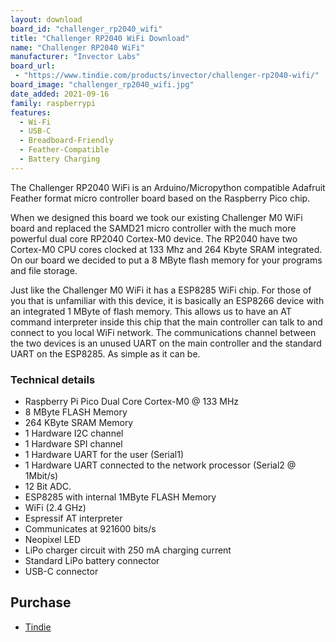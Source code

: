 ```yaml
---
layout: download
board_id: "challenger_rp2040_wifi"
title: "Challenger RP2040 WiFi Download"
name: "Challenger RP2040 WiFi"
manufacturer: "Invector Labs"
board_url:
 - "https://www.tindie.com/products/invector/challenger-rp2040-wifi/"
board_image: "challenger_rp2040_wifi.jpg"
date_added: 2021-09-16
family: raspberrypi
features:
  - Wi-Fi
  - USB-C
  - Breadboard-Friendly
  - Feather-Compatible
  - Battery Charging
---
```


The Challenger RP2040 WiFi is an Arduino/Micropython compatible Adafruit Feather format micro controller board based on the Raspberry Pico chip.

When we designed this board we took our existing Challenger M0 WiFi board and replaced the SAMD21 micro controller with the much more powerful dual core RP2040 Cortex-M0 device. The RP2040 have two Cortex-M0 CPU cores clocked at 133 Mhz and 264 Kbyte SRAM integrated. On our board we decided to put a 8 MByte flash memory for your programs and file storage.

Just like the Challenger M0 WiFi it has a ESP8285 WiFi chip. For those of you that is unfamiliar with this device, it is basically an ESP8266 device with an integrated 1 MByte of flash memory. This allows us to have an AT command interpreter inside this chip that the main controller can talk to and connect to you local WiFi network. The communications channel between the two devices is an unused UART on the main controller and the standard UART on the ESP8285. As simple as it can be.

### Technical details

- Raspberry Pi Pico Dual Core Cortex-M0 @ 133 MHz
- 8 MByte FLASH Memory
- 264 KByte SRAM Memory
- 1 Hardware I2C channel
- 1 Hardware SPI channel
- 1 Hardware UART for the user (Serial1)
- 1 Hardware UART connected to the network processor (Serial2 @ 1Mbit/s)
- 12 Bit ADC.
- ESP8285 with internal 1MByte FLASH Memory
- WiFi (2.4 GHz)
- Espressif AT interpreter
- Communicates at 921600 bits/s
- Neopixel LED
- LiPo charger circuit with 250 mA charging current
- Standard LiPo battery connector
- USB-C connector

## Purchase

* [Tindie](https://www.tindie.com/products/invector/challenger-rp2040-wifi/)

